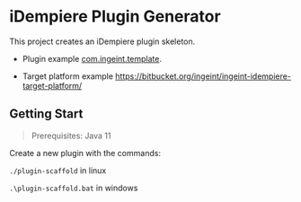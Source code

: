 # iDempiere Plugin Generator

This project creates an iDempiere plugin skeleton.

- Plugin example [com.ingeint.template](com.ingeint.template).

- Target platform example https://bitbucket.org/ingeint/ingeint-idempiere-target-platform/

## Getting Start

> Prerequisites: Java 11

Create a new plugin with the commands:

`./plugin-scaffold` in linux

`.\plugin-scaffold.bat` in windows
